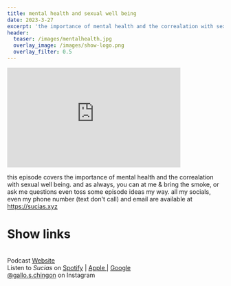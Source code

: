 ```yaml
---
title: mental health and sexual well being
date: 2023-3-27
excerpt: 'the importance of mental health and the correalation with sexual well being.'
header:
  teaser: /images/mentalhealth.jpg
  overlay_image: /images/show-logo.png
  overlay_filter: 0.5
---
```


<iframe src='https://open.spotify.com/embed/episode/61nWae5l3ele9NVhatC9iR' width='80%' height='232' frameborder='0' allowtransparency='true' allow='encrypted-media'></iframe>

this episode covers the importance of mental health and the correalation with sexual well being.
and as always, you can at me & bring the smoke, or ask me questions even toss some episode ideas my way. all my socials, even my phone number (text don't call) and email are available at https://sucias.xyz

# Show links

<br> Podcast [Website](https://sucias.xyz)  <a href='https://sucias.xyz'><i class='fas fa-link'></i></a>
<br> Listen to *Sucias* on [Spotify](https://open.spotify.com/show/3XjoipCU3QzeIaQAAQpBdW)  <a href='https://open.spotify.com/show/3XjoipCU3QzeIaQAAQpBdW'><i class='fab fa-spotify'></i></a> | [Apple ](https://podcasts.apple.com/us/podcast/sucias/id1548173787)<i class='fas fa-podcast'></i> | [Google ](https://podcasts.google.com/feed/aHR0cHM6Ly9hbmNob3IuZm0vcy80MjI0YzYzYy9wb2RjYXN0L3Jzcw)  <a href='https://podcasts.google.com/feed/aHR0cHM6Ly9hbmNob3IuZm0vcy80MjI0YzYzYy9wb2RjYXN0L3Jzcw'><i class='fab fa-google-play'></i></a>
<br> [@gallo.s.chingon](https://instagram.com/gallo.s.chingon) on Instagram  <a href='https://www.instagram.com/gallo.s.chingon'><i class='fa-brands fa-instagram-square'></i></a>
